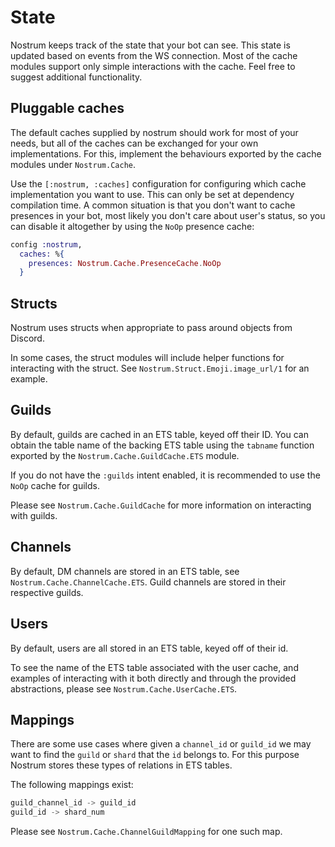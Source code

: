 # State
Nostrum keeps track of the state that your bot can see. This state is updated
based on events from the WS connection. Most of the cache modules support only
simple interactions with the cache. Feel free to suggest additional functionality.

## Pluggable caches

The default caches supplied by nostrum should work for most of your needs, but
all of the caches can be exchanged for your own implementations. For this,
implement the behaviours exported by the cache modules under `Nostrum.Cache`.

Use the `[:nostrum, :caches]` configuration for configuring which cache
implementation you want to use. This can only be set at dependency compilation
time. A common situation is that you don't want to cache presences in your bot,
most likely you don't care about user's status, so you can disable it altogether
by using the `NoOp` presence cache:

```elixir
config :nostrum,
  caches: %{
    presences: Nostrum.Cache.PresenceCache.NoOp
  }
```

## Structs
Nostrum uses structs when appropriate to pass around objects from Discord.

In some cases, the struct modules will include helper functions for interacting
with the struct. See `Nostrum.Struct.Emoji.image_url/1` for an example.

## Guilds
By default, guilds are cached in an ETS table, keyed off their ID. You can
obtain the table name of the backing ETS table using the `tabname` function
exported by the `Nostrum.Cache.GuildCache.ETS` module.

If you do not have the `:guilds` intent enabled, it is recommended to use the `NoOp`
cache for guilds.

Please see `Nostrum.Cache.GuildCache` for more information on interacting with
guilds.

## Channels
By default, DM channels are stored in an ETS table, see
`Nostrum.Cache.ChannelCache.ETS`. Guild channels are stored in their respective
guilds.

## Users
By default, users are all stored in an ETS table, keyed off of their id.

To see the name of the ETS table associated with the user cache, and examples of
interacting with it both directly and through the provided abstractions, please
see `Nostrum.Cache.UserCache.ETS`.

## Mappings
There are some use cases where given a `channel_id` or `guild_id` we may want to
find the `guild` or `shard` that the `id` belongs to. For this purpose Nostrum
stores these types of relations in ETS tables.

The following mappings exist:
```elixir
guild_channel_id -> guild_id
guild_id -> shard_num
```

Please see `Nostrum.Cache.ChannelGuildMapping` for one such map.
